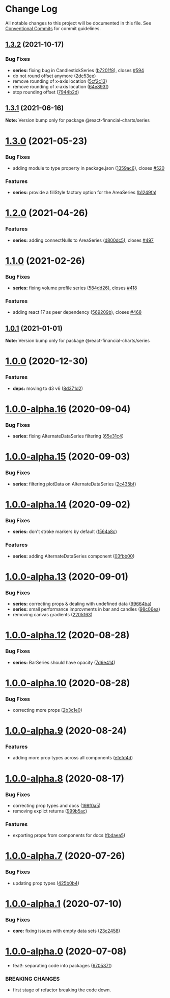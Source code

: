 # Change Log

All notable changes to this project will be documented in this file.
See [Conventional Commits](https://conventionalcommits.org) for commit guidelines.

## [1.3.2](https://github.com/reactivemarkets/react-financial-charts/compare/v1.3.1...v1.3.2) (2021-10-17)


### Bug Fixes

* **series:** fixing bug in CandlestickSeries ([b7201f8](https://github.com/reactivemarkets/react-financial-charts/commit/b7201f882b36671400bae6ab79d6ef3ef65b9b69)), closes [#594](https://github.com/reactivemarkets/react-financial-charts/issues/594)
* do not round offset anymore ([2dc53ee](https://github.com/reactivemarkets/react-financial-charts/commit/2dc53ee59056a617dd9c95b114c36ed7f0d89ab1))
* remove rounding of x-axis location ([5cf2c13](https://github.com/reactivemarkets/react-financial-charts/commit/5cf2c1389c5d7364d6241f3c83b0a37ba445cf5f))
* remove rounding of x-axis location ([64e893f](https://github.com/reactivemarkets/react-financial-charts/commit/64e893fb3a2d1c2b3f430b90572784f5c8fe02fa))
* stop rounding offset ([7944b2d](https://github.com/reactivemarkets/react-financial-charts/commit/7944b2d4dd66ccfda459011f33ba08c01db1b561))





## [1.3.1](https://github.com/reactivemarkets/react-financial-charts/compare/v1.3.0...v1.3.1) (2021-06-16)

**Note:** Version bump only for package @react-financial-charts/series





# [1.3.0](https://github.com/reactivemarkets/react-financial-charts/compare/v1.2.2...v1.3.0) (2021-05-23)


### Bug Fixes

* adding module to type property in package.json ([1359ac6](https://github.com/reactivemarkets/react-financial-charts/commit/1359ac6e93d9638792c7bb478bba5fe1e5484a82)), closes [#520](https://github.com/reactivemarkets/react-financial-charts/issues/520)


### Features

* **series:** provide a fillStyle factory option for the AreaSeries ([b1249fa](https://github.com/reactivemarkets/react-financial-charts/commit/b1249fabbd8b96f120901ba2454cdb569c38a314))





# [1.2.0](https://github.com/reactivemarkets/react-financial-charts/compare/v1.1.0...v1.2.0) (2021-04-26)


### Features

* **series:** adding connectNulls to AreaSeries ([d800dc5](https://github.com/reactivemarkets/react-financial-charts/commit/d800dc5289387d29bc4b194a57b85c62b2ff18ed)), closes [#497](https://github.com/reactivemarkets/react-financial-charts/issues/497)





# [1.1.0](https://github.com/reactivemarkets/react-financial-charts/compare/v1.0.1...v1.1.0) (2021-02-26)


### Bug Fixes

* **series:** fixing volume profile series ([584dd26](https://github.com/reactivemarkets/react-financial-charts/commit/584dd26a074756685d13ac2085667491d3b30899)), closes [#418](https://github.com/reactivemarkets/react-financial-charts/issues/418)


### Features

* adding react 17 as peer dependency ([569209b](https://github.com/reactivemarkets/react-financial-charts/commit/569209b6eb00f3c93eae1b5a9e4f014c055c93c7)), closes [#468](https://github.com/reactivemarkets/react-financial-charts/issues/468)





## [1.0.1](https://github.com/reactivemarkets/react-financial-charts/compare/v1.0.0...v1.0.1) (2021-01-01)

**Note:** Version bump only for package @react-financial-charts/series





# [1.0.0](https://github.com/reactivemarkets/react-financial-charts/compare/v1.0.0-alpha.16...v1.0.0) (2020-12-30)


### Features

* **deps:** moving to d3 v6 ([8d371d2](https://github.com/reactivemarkets/react-financial-charts/commit/8d371d240bc7ac3db3e2f0037b3c0807e05b4749))





# [1.0.0-alpha.16](https://github.com/reactivemarkets/react-financial-charts/compare/v1.0.0-alpha.15...v1.0.0-alpha.16) (2020-09-04)


### Bug Fixes

* **series:** fixing AlternateDataSeries filtering ([65e31c4](https://github.com/reactivemarkets/react-financial-charts/commit/65e31c47844a25c9e10ec2f116e3e82867a37416))





# [1.0.0-alpha.15](https://github.com/reactivemarkets/react-financial-charts/compare/v1.0.0-alpha.14...v1.0.0-alpha.15) (2020-09-03)


### Bug Fixes

* **series:** filtering plotData on AlternateDataSeries ([2c435bf](https://github.com/reactivemarkets/react-financial-charts/commit/2c435bf7f1dca36a6775c3628bbeb41f77eddd5f))





# [1.0.0-alpha.14](https://github.com/reactivemarkets/react-financial-charts/compare/v1.0.0-alpha.13...v1.0.0-alpha.14) (2020-09-02)


### Bug Fixes

* **series:** don't stroke markers by default ([f564a8c](https://github.com/reactivemarkets/react-financial-charts/commit/f564a8c7824412f5d3d2e4cc605e9351ea332f25))


### Features

* **series:** adding AlternateDataSeries component ([03fbb00](https://github.com/reactivemarkets/react-financial-charts/commit/03fbb00f15dfd6487e7f92aa6e1517c99d7c1d1c))





# [1.0.0-alpha.13](https://github.com/reactivemarkets/react-financial-charts/compare/v1.0.0-alpha.12...v1.0.0-alpha.13) (2020-09-01)


### Bug Fixes

* **series:** correcting props & dealing with undefined data ([99664ba](https://github.com/reactivemarkets/react-financial-charts/commit/99664ba609692aab7b56edb81c0fec31a4922422))
* **series:** small performance improvments in bar and candles ([98c06ea](https://github.com/reactivemarkets/react-financial-charts/commit/98c06eab5cb9809d7f1cabff131b698c4404339d))
* removing canvas gradients ([2205163](https://github.com/reactivemarkets/react-financial-charts/commit/220516356300c6c1c8528de3ca43e7ddaf8e5e66))





# [1.0.0-alpha.12](https://github.com/reactivemarkets/react-financial-charts/compare/v1.0.0-alpha.11...v1.0.0-alpha.12) (2020-08-28)


### Bug Fixes

* **series:** BarSeries should have opacity ([7d6e414](https://github.com/reactivemarkets/react-financial-charts/commit/7d6e41441ff292a0a899cf4b84738b14c0b5aa24))





# [1.0.0-alpha.10](https://github.com/reactivemarkets/react-financial-charts/compare/v1.0.0-alpha.9...v1.0.0-alpha.10) (2020-08-28)


### Bug Fixes

* correcting more props ([2b3c1e0](https://github.com/reactivemarkets/react-financial-charts/commit/2b3c1e093b12131b7a4bc1ed12fd8ea4c541ac4b))





# [1.0.0-alpha.9](https://github.com/reactivemarkets/react-financial-charts/compare/v1.0.0-alpha.8...v1.0.0-alpha.9) (2020-08-24)


### Features

* adding more prop types across all components ([efefd4d](https://github.com/reactivemarkets/react-financial-charts/commit/efefd4dc3000ffe5ad5e63380ab324ab1e232a67))





# [1.0.0-alpha.8](https://github.com/reactivemarkets/react-financial-charts/compare/v1.0.0-alpha.7...v1.0.0-alpha.8) (2020-08-17)


### Bug Fixes

* correcting prop types and docs ([198f0a5](https://github.com/reactivemarkets/react-financial-charts/commit/198f0a54dae54075383c25dca67ff48d5e5a1b2a))
* removing explict returns ([999b5ac](https://github.com/reactivemarkets/react-financial-charts/commit/999b5acb8d1669406e3d8be813d831e20151c87f))


### Features

* exporting props from components for docs ([fbdaea5](https://github.com/reactivemarkets/react-financial-charts/commit/fbdaea506730b091f4f8f6da52fc030b44d1a6e1))





# [1.0.0-alpha.7](https://github.com/reactivemarkets/react-financial-charts/compare/v1.0.0-alpha.6...v1.0.0-alpha.7) (2020-07-26)


### Bug Fixes

* updating prop types ([425b0b4](https://github.com/reactivemarkets/react-financial-charts/commit/425b0b459de229770e7608aff4f397b9bb00de5e))





# [1.0.0-alpha.1](https://github.com/reactivemarkets/react-financial-charts/compare/v1.0.0-alpha.0...v1.0.0-alpha.1) (2020-07-10)


### Bug Fixes

* **core:** fixing issues with empty data sets ([23c2458](https://github.com/reactivemarkets/react-financial-charts/commit/23c2458bfe55e97eef96f80030fe32b9cf5ac1e1))





# [1.0.0-alpha.0](https://github.com/reactivemarkets/react-financial-charts/compare/v0.5.1...v1.0.0-alpha.0) (2020-07-08)


* feat!: separating code into packages ([670537f](https://github.com/reactivemarkets/react-financial-charts/commit/670537fa280dddfbe921639a8e22a7c11d14e5f3))


### BREAKING CHANGES

* first stage of refactor breaking the code down.
